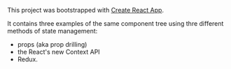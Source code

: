 This project was bootstrapped with [Create React App](https://github.com/facebook/create-react-app).

It contains three examples of the same component tree using thre different methods of state management: 
  * props (aka prop drilling)
  * the React's new Context API
  * Redux.